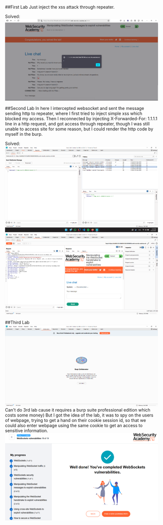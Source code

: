 ##First Lab
Just inject the xss attack through repeater. 

Solved: ![](lab1.png)

##Second Lab
In here I intercepted websocket and sent the message sending http to repeater, where I first tried to inject simple xss which blocked my access. 
Then I reconnected by injecting X-Forwarded-For: 1.1.1.1 line in a http request, and got access through repeater, though I was still unable to access site for some reason, but I could render the http code by myself in the burp.

Solved: ![](lab2repeater.png)
![](lab2res.png)

##Third Lab
![](notfree.png)
Can't do 3rd lab cause it requires a burp suite professional edition which costs some money)
But I got the idea of the lab, it was to spy on the users of webpage, trying to get a hand on their cookie session id, so that we could also enter webpage using the same cookie to get an access to sensitive information.
![](firstpartofhw.png)

